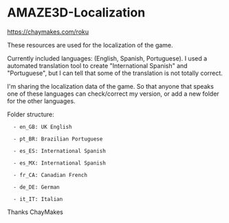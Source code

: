 # AMAZE3D-Localization

https://chaymakes.com/roku

These resources are used for the localization of the game. 

Currently included languages: (English, Spanish, Portuguese). 
I used a automated translation tool to create "International Spanish" and "Portuguese", but
I can tell that some of the translation is not totally correct. 

I'm sharing the localization data of the game. So that anyone that speaks one of these 
languages can check/correct my version, or add a new folder for the other languages.

Folder structure: 

      - en_GB: UK English
      
      - pt_BR: Brazilian Portuguese
      
      - es_ES: International Spanish
      
      - es_MX: International Spanish
      
      - fr_CA: Canadian French
      
      - de_DE: German
      
      - it_IT: Italian



Thanks
   ChayMakes

